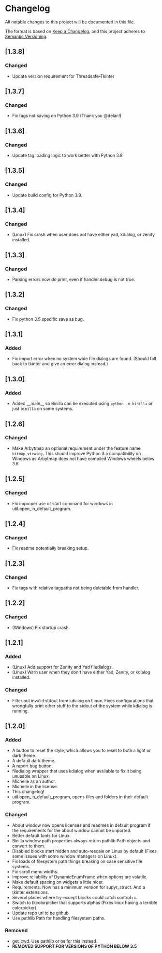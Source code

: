 # Changelog
All notable changes to this project will be documented in this file.

The format is based on [Keep a Changelog](https://keepachangelog.com/en/1.0.0/),
and this project adheres to [Semantic Versioning](https://semver.org/spec/v2.0.0.html).

## [1.3.8]
### Changed
 - Update version requirement for Threadsafe-Tkinter

## [1.3.7]
### Changed
 - Fix tags not saving on Python 3.9 (Thank you @delan!)

## [1.3.6]
### Changed
 - Update tag loading logic to work better with Python 3.9

## [1.3.5]
### Changed
 - Update build config for Python 3.9.

## [1.3.4]
### Changed
 - (Linux) Fix crash when user does not have either yad, kdialog, or zenity installed.

## [1.3.3]
### Changed
 - Parsing errors now do print, even if handler.debug is not true.

## [1.3.2]
### Changed
 - Fix python 3.5 specific save as bug.

## [1.3.1]
### Added
 - Fix import error when no system wide file dialogs are found. (Should fall back to tkinter and give an error dialog instead.)

## [1.3.0]
### Added
 - Added \_\_main\_\_ so Binilla can be executed using `python -m binilla` or just `binilla` on some systems.

## [1.2.6]
### Changed
 - Make Arbytmap an optional requirement under the feature name `bitmap_viewing`. This should improve Python 3.5 compatibility on Windows as Arbytmap does not have compiled Windows wheels below 3.6.

## [1.2.5]
### Changed
 - Fix improper use of start command for windows in util.open_in_default_program.

## [1.2.4]
### Changed
 - Fix readme potentially breaking setup.

## [1.2.3]
### Changed
 - Fix tags with relative tagpaths not being deletable from handler.

## [1.2.2]
### Changed
 - (Windows) Fix startup crash.

## [1.2.1]
### Added
 - (Linux) Add support for Zenity and Yad filedialogs.
 - (Linux) Warn user when they don't have either Yad, Zenity, or kdialog installed.

### Changed
 - Filter out invalid stdout from kdialog on Linux. Fixes configurations that wrongfully print other stuff to the stdout of the system while kdialog is running.

## [1.2.0]
### Added
 - A button to reset the style, which allows you to reset to both a light or dark theme.
 - A default dark theme.
 - A report bug button.
 - filedialog wrapper that uses kdialog when available to fix it being unusable on Linux.
 - Michelle as an author.
 - Michelle in the license.
 - This changelog!
 - util.open_in_default_program, opens files and folders in their default program.

### Changed
 - About window now opens licenses and readmes in default program if the requirements for the about window cannot be imported.
 - Better default fonts for Linux.
 - Binilla window path properties always return pathlib.Path objects and convert to them.
 - Disabled blocks start hidden and auto-rescale on Linux by default (Fixes some issues with some window managers on Linux).
 - Fix loads of filesystem path things breaking on case sensitive file systems.
 - Fix scroll menu widths.
 - Improve reliability of DynamicEnumFrame when options are volatile.
 - Make default spacing on widgets a little nicer.
 - Requirements. Now has a minimum version for supyr_struct. And a tkinter extensions.
 - Several places where try-except blocks could catch control+c.
 - Switch to tkcolorpicker that supports alphas (Fixes linux having a terrible colorpicker).
 - Update repo url to be github
 - Use pathlib Path for handling filesystem paths.

### Removed
 - get_cwd. Use pathlib or os for this instead.
 - **REMOVED SUPPORT FOR VERSIONS OF PYTHON BELOW 3.5**
